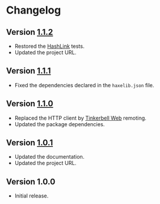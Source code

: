 # Changelog

## Version [1.1.2](https://github.com/cedx/free-mobile.hx/compare/v1.1.1...v1.1.2)
- Restored the [HashLink](https://hashlink.haxe.org) tests.
- Updated the project URL.

## Version [1.1.1](https://github.com/cedx/free-mobile.hx/compare/v1.1.0...v1.1.1)
- Fixed the dependencies declared in the `haxelib.json` file.

## Version [1.1.0](https://github.com/cedx/free-mobile.hx/compare/v1.0.1...v1.1.0)
- Replaced the HTTP client by [Tinkerbell Web](https://haxetink.github.io/tink_web) remoting.
- Updated the package dependencies.

## Version [1.0.1](https://github.com/cedx/free-mobile.hx/compare/v1.0.0...v1.0.1)
- Updated the documentation.
- Updated the project URL.

## Version 1.0.0
- Initial release.
